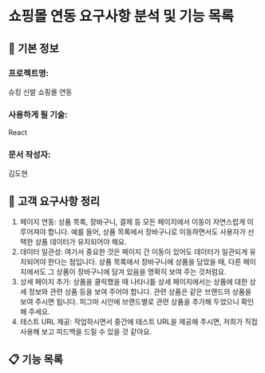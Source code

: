 # 쇼핑몰 연동 요구사항 분석 및 기능 목록

## 📌 기본 정보
### 프로젝트명: 
슈킹 신발 쇼핑몰 연동

### 사용하게 될 기술: 
React

### 문서 작성자: 
김도현

## 📝 고객 요구사항 정리
1. 페이지 연동: 상품 목록, 장바구니, 결제 등 모든 페이지에서 이동이 자연스럽게 이루어져야 합니다. 예를 들어, 상품 목록에서 장바구니로 이동하면서도 사용자가 선택한 상품 데이터가 유지되어야 해요.
2. 데이터 일관성: 여기서 중요한 것은 페이지 간 이동이 있어도 데이터가 일관되게 유지되어야 한다는 점입니다. 상품 목록에서 장바구니에 상품을 담았을 때, 다른 페이지에서도 그 상품이 장바구니에 담겨 있음을 명확히 보여 주는 것처럼요.
3. 상세 페이지 추가: 상품을 클릭했을 때 나타나틑 상세 페이지에서는 상품에 대한 상세 정보와 관련 상품 등을 보여 주어야 합니다. 관련 상품은 같은 브랜드의 상품을 보여 주시면 됩니다. 피그마 시안에 브랜드별로 관련 상품을 추가해 두었으니 확인해 주세요.
4. 테스트 URL 제공: 작업하시면서 중간에 테스트 URL을 제공해 주시면, 저희가 직접 사용해 보고 피드백을 드릴 수 있을 것 같아요.

## 📋 기능 목록

